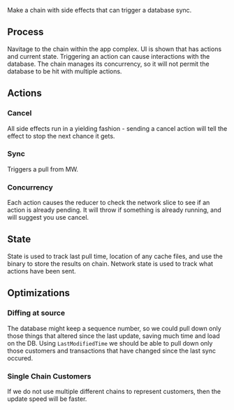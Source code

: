 Make a chain with side effects that can trigger a database sync.

## Process
Navitage to the chain within the app complex.
UI is shown that has actions and current state.
Triggering an action can cause interactions with the database.
The chain manages its concurrency, so it will not permit the database to be hit with multiple actions.

## Actions
### Cancel
All side effects run in a yielding fashion - sending a cancel action will tell the effect to stop the next chance it gets.
### Sync
Triggers a pull from MW.
### Concurrency
Each action causes the reducer to check the network slice to see if an action is already pending.  It will throw if something is already running, and will suggest you use cancel.
## State
State is used to track last pull time, location of any cache files, and use the binary to store the results on chain.
Network state is used to track what actions have been sent.

## Optimizations

### Diffing at source
The database might keep a sequence number, so we could pull down only those things that altered since the last update, saving much time and load on the DB.  Using `LastModifiedTime` we should be able to pull down only those customers and transactions that have changed since the last sync occured.

### Single Chain Customers
If we do not use multiple different chains to represent customers, then the update speed will be faster.
